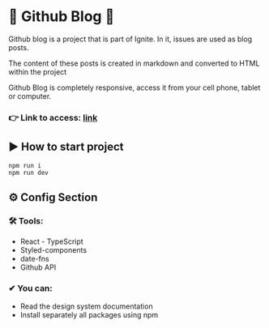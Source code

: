# 🚀 Github Blog 🚀

Github blog is a project that is part of Ignite. In it, issues are used as blog posts.

The content of these posts is created in markdown and converted to HTML within the project

Github Blog is completely responsive, access it from your cell phone, tablet or computer.

### 👉 Link to access: [link](https://github-blog-blue-seven.vercel.app/)

## ▶ How to start project

```shell
npm run i
npm run dev
```

## ⚙ Config Section

### 🛠 Tools:
 - React - TypeScript
 - Styled-components
 - date-fns
 - Github API
 
### ✔ You can:
- Read the design system documentation
- Install separately all packages using npm
